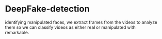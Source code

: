 # DeepFake-detection
identifying manipulated faces, we extract frames from the videos to analyze them so we can classify videos as either real or manipulated with remarkable.
